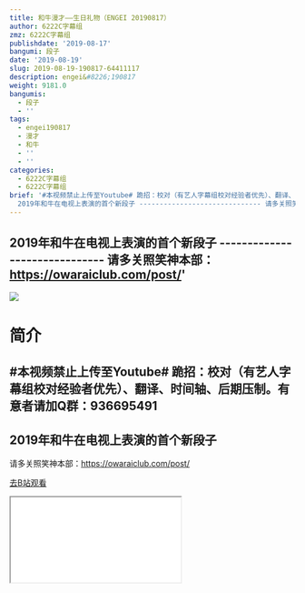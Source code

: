 ```yaml
---
title: 和牛漫才——生日礼物（ENGEI 20190817）
author: 6222C字幕组
zmz: 6222C字幕组
publishdate: '2019-08-17'
bangumi: 段子
date: '2019-08-19'
slug: 2019-08-19-190817-64411117
description: engei&#8226;190817
weight: 9181.0
bangumis:
  - 段子
  - ''
tags:
  - engei190817
  - 漫才
  - 和牛
  - ''
  - ''
categories:
  - 6222C字幕组
  - 6222C字幕组
brief: '#本视频禁止上传至Youtube# 跪招：校对（有艺人字幕组校对经验者优先）、翻译、时间轴、后期压制。有意者请加Q群：936695491 ----------------------------
  2019年和牛在电视上表演的首个新段子 ------------------------------ 请多关照笑神本部：https://owaraiclub.com/post/'
---
```

  2019年和牛在电视上表演的首个新段子 ------------------------------ 请多关照笑神本部：https://owaraiclub.com/post/'
---
![](https://raw.githubusercontent.com/tcgriffith/owaraisite/master/static/tmpimg/6b7cf54c0a78030ba45706e7b79bd897e5f70aef.jpg.480.jpg)
# 简介  
#本视频禁止上传至Youtube#
跪招：校对（有艺人字幕组校对经验者优先）、翻译、时间轴、后期压制。有意者请加Q群：936695491
----------------------------
2019年和牛在电视上表演的首个新段子
------------------------------
请多关照笑神本部：https://owaraiclub.com/post/  

[去B站观看](https://www.bilibili.com/video/av64411117/)
<div class ="resp-container"><iframe class="testiframe" src="//player.bilibili.com/player.html?aid=64411117"", scrolling="no", allowfullscreen="true" > </iframe></div> 
